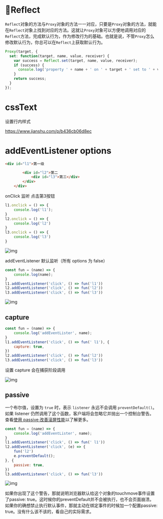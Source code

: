 # 🦄Reflect

`Reflect`对象的方法与`Proxy`对象的方法一一对应，只要是`Proxy`对象的方法，就能在`Reflect`对象上找到对应的方法。这就让`Proxy`对象可以方便地调用对应的`Reflect`方法，完成默认行为，作为修改行为的基础。也就是说，不管`Proxy`怎么修改默认行为，你总可以在`Reflect`上获取默认行为。

```JavaScript
Proxy(target, {
  set: function(target, name, value, receiver) {
    var success = Reflect.set(target, name, value, receiver);
    if (success) {
      console.log('property ' + name + ' on ' + target + ' set to ' + value);
    }
    return success;
  }
});
```

# cssText

设置行内样式

https://www.jianshu.com/p/b436cb06d8ec

# addEventListener options

```HTML
<div id="l1">第一级

        <div id="l2">第二
            <div id="l3">第三</div>
        </div>
    </div>
```

onClick 监听 点击第3按钮

```JavaScript
l1.onclick = () => {
    console.log('l1');
}
l2.onclick = () => {
    console.log('l2')
}
l3.onclick = () => {
    console.log('l3')
}
```

![img](/Users/abigmiu/Documents/notesSyncWithGithub/JavaScript/assets/(null))

addEventListener 默认监听（所有 options 为 false）

```JavaScript
const fun = (name) => {
    console.log(name);
}
l1.addEventListener('click', () => fun('l1'))
l2.addEventListener('click', () => fun('l2'))
l3.addEventListener('click', () => fun('l3'))
```

![img](/Users/abigmiu/Documents/notesSyncWithGithub/JavaScript/assets/(null)-20221230222121930.(null))

## capture

```JavaScript
const fun = (name) => {
    console.log('addEventLister', name);
}
l1.addEventListener('click', () => fun(' l1'), {
    capture: true,
})
l2.addEventListener('click', () => fun('l2'))
l3.addEventListener('click', () => fun('l3'))
```

设置 capture 会在捕获阶段调用

![img](/Users/abigmiu/Documents/notesSyncWithGithub/JavaScript/assets/(null)-20221230222121876.(null))

## passive

一个布尔值，设置为 `true` 时，表示 `listener` 永远不会调用 `preventDefault()`。如果 listener 仍然调用了这个函数，客户端将会忽略它并抛出一个控制台警告。查看[使用 passive 改善滚屏性能](https://developer.mozilla.org/zh-CN/docs/Web/API/EventTarget/addEventListener#使用_passive_改善滚屏性能)以了解更多。

```JavaScript
const fun = (name) => {
    console.log('addEventLister', name);
}
l1.addEventListener('click', () => fun(' l1'))
l2.addEventListener('click', (e) => {
    fun('l2')
    e.preventDefault();
}, {
    passive: true,
})
l3.addEventListener('click', () => fun('l3'))
```

![img](/Users/abigmiu/Documents/notesSyncWithGithub/JavaScript/assets/(null)-20221230222121953.(null))

如果你出现了这个警告，那就说明浏览器默认给这个对象的touchmove事件设置了passive: true。这时候你的preventDefault并不会被执行，也不会页面崩溃。如果你的确想禁止执行默认事件，那就主动在绑定事件的时候加一个配置passive: true。没有什么该不该的，看自己的实际需求。